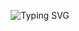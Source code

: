 <p align="center">
  <img src="https://readme-typing-svg.demolab.com?font=Quicksand&weight=600&size=35&pause=550&color=00FFFF&center=true&vCenter=true&width=700&height=130&lines=Hello%2C+I'm+Zero.;I+do+touch+grass.;Everyone+makes+mistakes.;Zeros+make+the+system+work.;Simple+doesn%E2%80%99t+mean+easy.;Sometimes+the+answer+is+not+the+point." alt="Typing SVG" />
</p>
